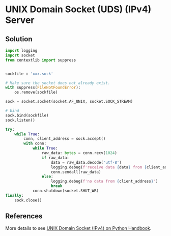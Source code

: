 # UNIX Domain Socket (UDS) (IPv4) Server

## Solution

```python
import logging
import socket
from contextlib import suppress


sockfile = 'xxx.sock'

# Make sure the socket does not already exist.
with suppress(FileNotFoundError):
    os.remove(sockfile)

sock = socket.socket(socket.AF_UNIX, socket.SOCK_STREAM)

# bind
sock.bind(sockfile)
sock.listen()

try:
    while True:
        conn, client_address = sock.accept()
        with conn:
            while True:
                raw_data: bytes = conn.recv(1024)
                if raw_data:
                    data = raw_data.decode('utf-8')
                    logging.debug(f'receive data {data} from {client_address}')
                    conn.sendall(raw_data)
                else:
                    logging.debug(f'no data from {client_address}')
                    break
            conn.shutdown(socket.SHUT_WR)
finally:
    sock.close()
```

## References

More details to see [UNIX Domain Socket (IPv4) on Python Handbook](https://leven-cn.github.io/python-handbook/recipes/core/uds_ipv4).
